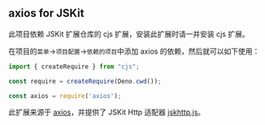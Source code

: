 ## axios for JSKit

此项目依赖 JSKit 扩展仓库的 cjs 扩展，安装此扩展时请一并安装 cjs 扩展。

在项目的`菜单`->`项目配置`->`依赖的项目`中添加 axios 的依赖，然后就可以如下使用：

```js
import { createRequire } from "cjs";

const require = createRequire(Deno.cwd());

const axios = require('axios');
```

此扩展来源于 [axios][1]，并提供了 JSKit Http 适配器 [jskhttp.js](./adapters/jskhttp.js)。

[1]: https://github.com/axios/axios
